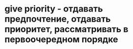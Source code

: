 # give priority - отдавать предпочтение, отдавать приоритет, рассматривать в первоочередном порядке
